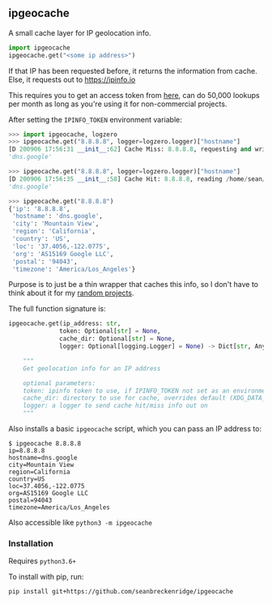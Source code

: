 ## ipgeocache

A small cache layer for IP geolocation info.

```python
import ipgeocache
ipgeocache.get("<some ip address>")
```

If that IP has been requested before, it returns the information from cache. Else, it requests out to <https://ipinfo.io>

This requires you to get an access token from [here](https://ipinfo.io/signup), can do 50,000 lookups per month as long as you're using it for non-commercial projects.

After setting the `IPINFO_TOKEN` environment variable:

```python
>>> import ipgeocache, logzero
>>> ipgeocache.get("8.8.8.8", logger=logzero.logger)["hostname"]
[D 200906 17:56:31 __init__:62] Cache Miss: 8.8.8.8, requesting and writing to /home/sean/.local/share/ipgeocache/8.8.8.8
'dns.google'

>>> ipgeocache.get("8.8.8.8", logger=logzero.logger)["hostname"]
[D 200906 17:56:35 __init__:58] Cache Hit: 8.8.8.8, reading /home/sean/.local/share/ipgeocache/8.8.8.8
'dns.google'

>>> ipgeocache.get("8.8.8.8")
{'ip': '8.8.8.8',
 'hostname': 'dns.google',
 'city': 'Mountain View',
 'region': 'California',
 'country': 'US',
 'loc': '37.4056,-122.0775',
 'org': 'AS15169 Google LLC',
 'postal': '94043',
 'timezone': 'America/Los_Angeles'}
```

Purpose is to just be a thin wrapper that caches this info, so I don't have to think about it for my [random projects](https://github.com/seanbreckenridge/HPI#readme).

The full function signature is:

```python
ipgeocache.get(ip_address: str,
              token: Optional[str] = None,
              cache_dir: Optional[str] = None,
              logger: Optional[logging.Logger] = None) -> Dict[str, Any]

    """
    Get geolocation info for an IP address

    optional parameters:
    token: ipinfo token to use, if IPINFO_TOKEN not set as an environment variable
    cache_dir: directory to use for cache, overrides default (XDG_DATA_DIR/ipgeocache) if given
    logger: a logger to send cache hit/miss info out on
    """
```

Also installs a basic `ipgeocache` script, which you can pass an IP address to:

```
$ ipgeocache 8.8.8.8
ip=8.8.8.8
hostname=dns.google
city=Mountain View
region=California
country=US
loc=37.4056,-122.0775
org=AS15169 Google LLC
postal=94043
timezone=America/Los_Angeles
```

Also accessible like `python3 -m ipgeocache`

### Installation

Requires `python3.6+`

To install with pip, run:

    pip install git+https://github.com/seanbreckenridge/ipgeocache

